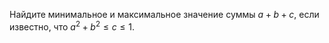 Найдите минимальное и максимальное значение суммы $a+b+c$, если известно, что $a^{2}+b^{2} \leq  c \leq  1$.